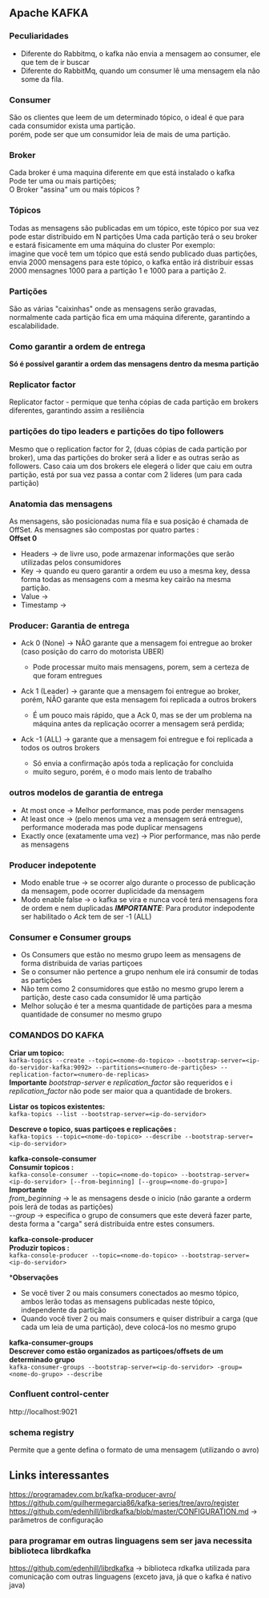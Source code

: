 ## Apache KAFKA

### Peculiaridades
* Diferente do Rabbitmq, o kafka não envia a mensagem ao consumer, ele que tem de ir buscar
* Diferente do RabbitMq, quando um consumer lê uma mensagem ela não some da fila.

### Consumer 
São os clientes que leem de um determinado tópico, o ideal é que para cada consumidor exista uma partição.   
porém, pode ser que um consumidor leia de mais de uma partição.   


### Broker 
Cada broker é uma maquina diferente em que está instalado o kafka  
Pode ter uma ou mais partições;  
O Broker "assina" um ou mais tópicos ?


### Tópicos   
Todas as mensagens são publicadas em um tópico, este tópico por sua vez pode estar distribuido em N partições
Uma cada partição terá o seu broker e estará fisicamente em uma máquina do cluster
Por exemplo:   
imagine que você tem um tópico que está sendo publicado duas partições, envia 2000 mensagens para este tópico, o kafka então irá distribuir essas 2000 mensagnes 1000 para a partição 1 e 1000 para a partição 2.

### Partições
São as várias "caixinhas" onde as mensagens serão gravadas, normalmente cada partição fica em uma máquina diferente, garantindo a escalabilidade.

### Como garantir a ordem de entrega   
**Só é possível garantir a ordem das mensagens dentro da mesma partição**

### Replicator factor  
Replicator factor - permique que tenha cópias de cada partição em brokers diferentes, garantindo assim a resiliência 

### partições do tipo leaders e partições do tipo followers 
Mesmo que o replication factor for 2, (duas cópias de cada partição por broker), uma das partições do broker será a lider e as outras serão as followers. Caso caia um dos brokers ele elegerá o lider que caiu em outra partição, está por sua vez passa a contar com 2 lideres (um para cada partição)



### Anatomia das mensagens
As mensagens, são posicionadas numa fila e sua posição é chamada de OffSet. 
As mensagnes são compostas por quatro partes :  
**Offset 0**
* Headers &rarr; de livre uso, pode armazenar informações que serão utilizadas pelos consumidores
* Key &rarr; quando eu quero garantir a ordem eu uso a mesma key, dessa forma todas as mensagens com a mesma key cairão na mesma partição.
* Value &rarr; 
* Timestamp &rarr; 


### Producer: Garantia de entrega 
* Ack 0 (None) &rarr; NÃO garante que a mensagem foi entregue ao broker (caso posição do carro do motorista UBER)
    * Pode processar muito mais mensagens, porem, sem a certeza de que foram entregues

* Ack 1 (Leader) &rarr; garante que a mensagem foi entregue ao broker, porém, NÃO garante que esta mensagem foi replicada a outros brokers
    * É um pouco mais rápido, que a Ack 0, mas se der um problema na máquina antes da replicação ocorrer a mensagem será perdida;

* Ack -1 (ALL) &rarr; garante que a mensagem foi entregue e foi replicada a todos os outros brokers 
    * Só envia a confirmação após toda a replicação for concluida
    * muito seguro, porém, é o modo mais lento de trabalho 

### outros modelos de garantia de entrega 
* At most once &rarr; Melhor performance, mas pode perder mensagens 
* At least once &rarr; (pelo menos uma vez a mensagem será entregue), performance moderada mas pode duplicar mensagens 
* Exactly once (exatamente uma vez) &rarr; Pior performance, mas não perde as mensagens 

### Producer indepotente  
* Modo enable true &rarr; se ocorrer algo durante o processo de publicação da mensagem, pode ocorrer duplicidade da mensagem
* Modo enable false &rarr; o kafka se vira e nunca você terá mensagens fora de ordem e nem duplicadas 
***IMPORTANTE***: Para produtor indepodente ser habilitado o _Ack_ tem de ser -1 (ALL)

### Consumer e Consumer groups 
* Os Consumers que estão no mesmo grupo leem as mensagens de forma distribuida de varias partiçoes 
* Se o consumer não pertence a grupo nenhum ele irá consumir de todas as partições
* Não tem como 2 consumidores que estão no mesmo grupo lerem a partição, deste caso cada consumidor lê uma partição
* Melhor solução é ter a mesma quantidade de partições para a mesma quantidade de consumer no mesmo grupo 


### COMANDOS DO KAFKA 
**Criar um topico:**   
```kafka-topics --create --topic=<nome-do-topico> --bootstrap-server=<ip-do-servidor-kafka:9092> --partitions=<numero-de-partições> --replication-factor=<numero-de-replicas>```   
**Importante** 
_bootstrap-server_ e _replication\_factor_ são requeridos e i _replication\_factor_ não pode ser maior qua a quantidade de brokers.

**Listar os topicos existentes:**   
```kafka-topics --list --bootstrap-server=<ip-do-servidor>```   

**Descreve o topico, suas partiçoes e replicações :**   
```kafka-topics --topic=<nome-do-topico> --describe --bootstrap-server=<ip-do-servidor>```   


**kafka-console-consumer**  
**Consumir topicos  :**   
```kafka-console-consumer --topic=<nome-do-topico> --bootstrap-server=<ip-do-servidor> [--from-beginning] [--group=<nome-do-grupo>]```   
**Importante**  
_from\_beginning_ &rarr; le as mensagens desde o inicio (não garante a orderm pois lerá de todas as partições)    
_--group_ &rarr; especifica o grupo de consumers que este deverá fazer parte, desta forma a "carga" será distribuida entre estes consumers.   

**kafka-console-producer**  
**Produzir topicos  :**   
```kafka-console-producer --topic=<nome-do-topico> --bootstrap-server=<ip-do-servidor> ```   

***Observações**  
* Se você tiver 2 ou mais consumers conectados ao mesmo tópico, ambos lerão todas as mensagens publicadas neste tópico, independente da partição 
* Quando você tiver 2 ou mais consumers e quiser distribuir a carga (que cada um leia de uma partição), deve colocá-los no mesmo grupo 


**kafka-consumer-groups**  
**Descrever como estão organizados as partiçoes/offsets de um determinado grupo**   
```kafka-consumer-groups --bootstrap-server=<ip-do-servidor> -group=<nome-do-grupo> --describe```   


### Confluent control-center  
http://localhost:9021   

### schema registry   
Permite que a gente defina o formato de uma mensagem (utilizando o avro)  


## Links interessantes 
https://programadev.com.br/kafka-producer-avro/   
https://github.com/guilhermegarcia86/kafka-series/tree/avro/register   
https://github.com/edenhill/librdkafka/blob/master/CONFIGURATION.md &rarr; parâmetros de configuração

### para programar em outras linguagens sem ser java necessita biblioteca librdkafka
https://github.com/edenhill/librdkafka &rarr; biblioteca rdkafka utilizada para comunicação com outras linguagens (exceto java, já que o kafka é nativo java)

